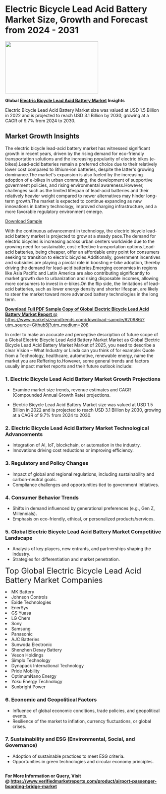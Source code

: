 <H1>Electric Bicycle Lead Acid Battery Market Size, Growth and Forecast from 2024 - 2031</H1><img class="aligncenter size-medium wp-image-584254" src="https://thirdeyenews.in/wp-content/uploads/2024/09/Global-Market-Research-300x168.jpeg" alt="" width="300" height="168" /><p><strong>Global&nbsp;<a href="https://www.marketsizeandtrends.com/download-sample/620986/?utm_source=Github8j?utm_medium=208">Electric Bicycle Lead Acid Battery Market</a> Insights</strong></p><p>Electric Bicycle Lead Acid Battery Market size was valued at USD 1.5 Billion in 2022 and is projected to reach USD 3.1 Billion by 2030, growing at a CAGR of 9.7% from 2024 to 2030.</p><p><h2>Market Growth Insights</h2> <p>The electric bicycle lead-acid battery market has witnessed significant growth in recent years, driven by the rising demand for eco-friendly transportation solutions and the increasing popularity of electric bikes (e-bikes).Lead-acid batteries remain a preferred choice due to their relatively lower cost compared to lithium-ion batteries, despite the latter's growing dominance.The market's expansion is also fueled by the increasing adoption of e-bikes in urban commuting, the development of supportive government policies, and rising environmental awareness.However, challenges such as the limited lifespan of lead-acid batteries and their relatively heavier weight compared to newer alternatives may hinder long-term growth.The market is expected to continue expanding as new innovations in battery technology, improved charging infrastructure, and a more favorable regulatory environment emerge.</p> <p><a href="#">Download Sample</a></p> <p>With the continuous advancement in technology, the electric bicycle lead-acid battery market is projected to grow at a steady pace.The demand for electric bicycles is increasing across urban centers worldwide due to the growing need for sustainable, cost-effective transportation options.Lead-acid batteries, being cheaper, offer an affordable entry point for consumers seeking to transition to electric bicycles.Additionally, government incentives and subsidies are playing a pivotal role in boosting e-bike adoption, thereby driving the demand for lead-acid batteries.Emerging economies in regions like Asia Pacific and Latin America are also contributing significantly to market growth due to urbanization and rising disposable incomes, allowing more consumers to invest in e-bikes.On the flip side, the limitations of lead-acid batteries, such as lower energy density and shorter lifespan, are likely to steer the market toward more advanced battery technologies in the long term.</p> <p><a href="#"></p><p><span class=""><strong>Download Full PDF Sample Copy of Global Electric Bicycle Lead Acid Battery Market Report</strong> @ <a href="https://www.marketsizeandtrends.com/download-sample/620986/?utm_source=Github8j?utm_medium=208" target="_blank">https://www.marketsizeandtrends.com/download-sample/620986/?utm_source=Github8j?utm_medium=208</a></span></p><p>In order to make an accurate and perceptive description of future scope of a Global&nbsp;Electric Bicycle Lead Acid Battery Market Market as Global&nbsp;Electric Bicycle Lead Acid Battery Market Market of 2025, you need to describe a clear Vision &ndash; What Industry or Linda can you think of for example: Quote from a Technology, healthcare, automotive, renewable energy, name the market you are Reffering to.However, some general trends and factors usually impact market reports and their future outlook include:</p><h3>1.&nbsp;<strong>Electric Bicycle Lead Acid Battery Market Growth Projections</strong></h3><ul><li>Examine market size trends, revenue estimates and CAGR (Compounded Annual Growth Rate) projections.</li><li><p>Electric Bicycle Lead Acid Battery Market size was valued at USD 1.5 Billion in 2022 and is projected to reach USD 3.1 Billion by 2030, growing at a CAGR of 9.7% from 2024 to 2030.</p></li></ul><h3>2.&nbsp;<strong>Electric Bicycle Lead Acid Battery Market Technological Advancements</strong></h3><ul><li>Integration of AI, IoT, blockchain, or automation in the industry.</li><li>Innovations driving cost reductions or improving efficiency.</li></ul><h3>3.&nbsp;<strong>Regulatory and Policy Changes</strong></h3><ul><li>Impact of global and regional regulations, including sustainability and carbon-neutral goals.</li><li>Compliance challenges and opportunities tied to government initiatives.</li></ul><h3>4.&nbsp;<strong>Consumer Behavior Trends</strong></h3><ul><li>Shifts in demand influenced by generational preferences (e.g., Gen Z, Millennials).</li><li>Emphasis on eco-friendly, ethical, or personalized products/services.</li></ul><h3>5.&nbsp;<strong>Global Electric Bicycle Lead Acid Battery Market Competitive Landscape</strong></h3><ul><li>Analysis of key players, new entrants, and partnerships shaping the industry.</li><li>Strategies for differentiation and market penetration.</li></ul><p data-pm-slice="1 1 []"><span style="color: inherit; font-family: inherit; font-size: 25px;">Top Global Electric Bicycle Lead Acid Battery Market Companies</span></p><div class="" data-test-id=""><p><li>MK Battery</li><li> Johnson Controls</li><li> Exide Technologies</li><li> EnerSys</li><li> GS Yuasa</li><li> LG Chem</li><li> Sony</li><li> Samsung</li><li> Panasonic</li><li> AJC Batteries</li><li> Sunwoda Electronic</li><li> Shenzhen Desay Battery</li><li> Veson Holdings</li><li> Simplo Technology</li><li> Dynapack International Technology</li><li> Pride Mobility</li><li> OptimumNano Energy</li><li> Yoku Energy Technology</li><li> Sunbright Power</li></p></div><h3>6.&nbsp;<strong>Economic and Geopolitical Factors</strong></h3><ul><li>Influence of global economic conditions, trade policies, and geopolitical events.</li><li>Resilience of the market to inflation, currency fluctuations, or global crises.</li></ul><h3>7.&nbsp;<strong>Sustainability and ESG (Environmental, Social, and Governance)</strong></h3><ul><li>Adoption of sustainable practices to meet ESG criteria.</li><li>Opportunities in green technologies and circular economy principles.</li></ul><h2><strong style="font-size: 14px;">For More Information or Query, Visit @&nbsp;</strong><a style="background-color: #ffffff; font-size: 14px;" href="https://www.marketsizeandtrends.com/report/electric-bicycle-lead-acid-battery-market/" target="_blank">https://www.verifiedmarketreports.com/product/airport-passenger-boarding-bridge-market</a></h2>